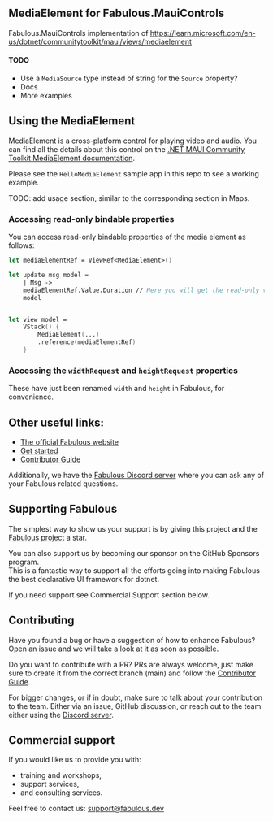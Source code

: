 ## MediaElement for Fabulous.MauiControls

Fabulous.MauiControls implementation of https://learn.microsoft.com/en-us/dotnet/communitytoolkit/maui/views/mediaelement

#### TODO
- Use a `MediaSource` type instead of string for the `Source` property?
- Docs
- More examples

## Using the MediaElement 

MediaElement is a cross-platform control for playing video and audio. You can find all the details about this control on the [.NET MAUI Community Toolkit MediaElement documentation](https://learn.microsoft.com/en-us/dotnet/communitytoolkit/maui/views/mediaelement).

Please see the `HelloMediaElement` sample app in this repo to see a working example.

TODO: add usage section, similar to the corresponding section in Maps.



### Accessing read-only bindable properties

You can access read-only bindable properties of the media element as follows:

```fsharp
let mediaElementRef = ViewRef<MediaElement>()

let update msg model =
    | Msg ->
    mediaElementRef.Value.Duration // Here you will get the read-only value
    model


let view model =
    VStack() {
        MediaElement(...)
        .reference(mediaElementRef)
    }
```

### Accessing the `widthRequest` and `heightRequest` properties

These have just been renamed `width` and `height` in Fabulous, for convenience.

## Other useful links:
- [The official Fabulous website](https://fabulous.dev)
- [Get started](https://fabulous.dev/maui.controls/get-started)
- [Contributor Guide](CONTRIBUTING.md)

Additionally, we have the [Fabulous Discord server](https://discord.gg/bpTJMbSSYK) where you can ask any of your Fabulous related questions.

## Supporting Fabulous

The simplest way to show us your support is by giving this project and the [Fabulous project](https://github.com/fabulous-dev/Fabulous) a star.

You can also support us by becoming our sponsor on the GitHub Sponsors program.  
This is a fantastic way to support all the efforts going into making Fabulous the best declarative UI framework for dotnet.

If you need support see Commercial Support section below.

## Contributing

Have you found a bug or have a suggestion of how to enhance Fabulous? Open an issue and we will take a look at it as soon as possible.

Do you want to contribute with a PR? PRs are always welcome, just make sure to create it from the correct branch (main) and follow the [Contributor Guide](CONTRIBUTING.md).

For bigger changes, or if in doubt, make sure to talk about your contribution to the team. Either via an issue, GitHub discussion, or reach out to the team either using the [Discord server](https://discord.gg/bpTJMbSSYK).

## Commercial support

If you would like us to provide you with:

- training and workshops,
- support services,
- and consulting services.

Feel free to contact us: [support@fabulous.dev](mailto:support@fabulous.dev)
